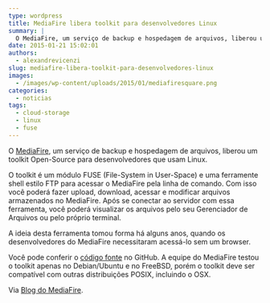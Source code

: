 ```yaml
---
type: wordpress
title: MediaFire libera toolkit para desenvolvedores Linux
summary: |
  O MediaFire, um serviço de backup e hospedagem de arquivos, liberou um toolkit Open-Source para desenvolvedores que usam Linux.
date: 2015-01-21 15:02:01
authors:
  - alexandrevicenzi
slug: mediafire-libera-toolkit-para-desenvolvedores-linux
images:
  - /images/wp-content/uploads/2015/01/mediafiresquare.png
categories:
  - noticias
tags:
  - cloud-storage
  - linux
  - fuse
---
```


O <a href="https://www.mediafire.com/" target="_blank">MediaFire</a>, um serviço de backup e hospedagem de arquivos, liberou um toolkit Open-Source para desenvolvedores que usam Linux.

O toolkit é um módulo FUSE (File-System in User-Space) e uma ferramente shell estilo FTP para acessar o MediaFire pela linha de comando. Com isso você poderá fazer upload, download, acessar e modificar arquivos armazenados no MediaFire. Após se conectar ao servidor com essa ferramenta, você poderá visualizar os arquivos pelo seu Gerenciador de Arquivos ou pelo próprio terminal.

A ideia desta ferramenta tomou forma há alguns anos, quando os desenvolvedores do MediaFire necessitaram acessá-lo sem um browser.

Você pode conferir o <a href="https://github.com/MediaFire/mediafire-fuse" target="_blank">código fonte</a> no GitHub. A equipe do MediaFire testou o toolkit apenas no Debian/Ubuntu e no FreeBSD, porém o toolkit deve ser compatível com outras distribuições POSIX, incluindo o OSX.

Via <a href="http://blog.mediafire.com/2015/01/linuxtoolkit/" target="_blank">Blog do MediaFire</a>.
